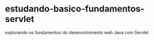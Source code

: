 # estudando-basico-fundamentos-servlet
explorando os fundamentos  do desenvolvimento web Java com Servlet
